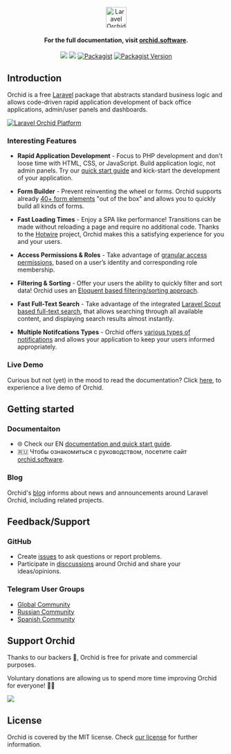 <p align="center"> 
 <a href="https://orchid.software/"><img src="https://orchid.software/assets/img/logo-laravel-style.svg" alt="Laravel Orchid" height="48"></a>
</p>


<h4 align="center">For the full documentation, visit <a href="http://orchid.software">orchid.software</a>.</h4>

<p align="center">
<a href="https://github.com/orchidsoftware/platform/actions"><img src="https://github.com/orchidsoftware/platform/workflows/Tests/badge.svg"></a>
<a href="https://codecov.io/gh/orchidsoftware/platform"><img src="https://codecov.io/gh/orchidsoftware/platform/branch/master/graph/badge.svg" /></a>
<a href="https://packagist.org/packages/orchid/platform"><img alt="Packagist" src="https://img.shields.io/packagist/dt/orchid/platform.svg"></a>
<a href="https://packagist.org/packages/orchid/platform"><img alt="Packagist Version" src="https://img.shields.io/packagist/v/orchid/platform.svg"></a>
</p>

## Introduction

Orchid is a free [Laravel](https://laravel.com) package that abstracts standard business logic and allows code-driven rapid application development of back office applications, admin/user panels and dashboards.

<a href="https://raw.githubusercontent.com/orchidsoftware/platform/master/.github/IMAGES/promo-full.png">
  <img src="https://raw.githubusercontent.com/orchidsoftware/platform/master/.github/IMAGES/promo-full.png" alt="Laravel Orchid Platform" align="center" />
</a>

### Interesting Features

- **Rapid Application Development** - Focus to PHP development and don't loose time with HTML, CSS, or JavaScript. Build application logic, not admin panels. Try our [quick start guide](https://orchid.software/en/docs/quickstart/) and kick-start the development of your application.

- **Form Builder** - Prevent reinventing the wheel or forms. Orchid supports already [40+ form elements](https://orchid.software/en/docs/field/) "out of the box" and allows you to quickly build all kinds of forms.

- **Fast Loading Times** - Enjoy a SPA like performance! Transitions can be made without reloading a page and require no additional code. Thanks to the [Hotwire](https://hotwire.dev/) project, Orchid makes this a satisfying experience for you and your users.

- **Access Permissions & Roles** - Take advantage of [granular access permissions](https://orchid.software/en/docs/access/), based on a user’s identity and corresponding role membership.

- **Filtering & Sorting** - Offer your users the ability to quickly filter and sort data! Orchid uses an [Eloquent based filtering/sorting approach](https://orchid.software/en/docs/quickstart-sort-filter-table/).

- **Fast Full-Text Search** - Take advantage of the integrated [Laravel Scout based full-text search](https://orchid.software/en/docs/global-search/), that allows searching through all available content, and displaying search results almost instantly.

- **Multiple Notifcations Types** - Orchid offers [various types of notifications](https://orchid.software/en/docs/alert/) and allows your application to keep your users informed appropriately.

 ### Live Demo
 
Curious but not (yet) in the mood to read the documentation? Click [here](https://demo.orchid.software/login), to experience a live demo of Orchid.
 
## Getting started

### Documentaiton

* :globe_with_meridians: Check our EN [documentation and quick start guide](https://orchid.software/en/docs).
* :ru: Чтобы ознакомиться с руководством, посетите сайт [orchid.software](https://orchid.software/ru/docs).

### Blog

Orchid's [blog](https://blog.orchid.software/) informs about news and announcements around Laravel Orchid, including related projects.

## Feedback/Support

### GitHub

* Create [issues](https://github.com/orchidsoftware/platform/issues) to ask questions or report problems.
* Participate in [disccussions](https://github.com/orchidsoftware/platform/discussions) around Orchid and share your ideas/opinions.

### Telegram User Groups

* [Global Community](https://t.me/orchid_community)
* [Russian Community](https://t.me/orchid_russian_community)
* [Spanish Community](https://t.me/esLaravelOrchid)

## Support Orchid

Thanks to our backers 🙏, Orchid is free for private and commercial purposes. 

Voluntary donations are allowing us to spend more time improving Orchid for everyone! 👍🏻

<a href="https://opencollective.com/orchid#backers" target="_blank"><img src="https://opencollective.com/orchid/backers.svg?width=838"></a>

## License

Orchid is covered by the MIT license. Check [our license](LICENSE) for further information.
